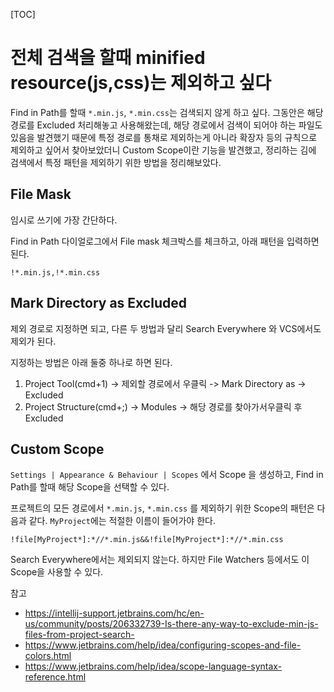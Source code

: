 [TOC]

# 전체 검색을 할때 minified resource(js,css)는 제외하고 싶다

Find in Path를 할때 `*.min.js`, `*.min.css`는 검색되지 않게 하고 싶다. 그동안은 해당 경로를 Excluded 처리해놓고 사용해왔는데, 해당 경로에서 검색이 되어야 하는 파일도 있음을 발견했기 때문에 특정 경로를 통채로 제외하는게 아니라 확장자 등의 규칙으로 제외하고 싶어서 찾아보았더니 Custom Scope이란 기능을 발견했고, 정리하는 김에 검색에서 특정 패턴을 제외하기 위한 방법을 정리해보았다.


## File Mask

임시로 쓰기에 가장 간단하다.

Find in Path 다이얼로그에서 File mask 체크박스를 체크하고, 아래 패턴을 입력하면 된다.

```
!*.min.js,!*.min.css
```

## Mark Directory as Excluded

제외 경로로 지정하면 되고, 다른 두 방법과 달리 Search Everywhere 와 VCS에서도 제외가 된다.

지정하는 방법은 아래 둘중 하나로 하면 된다.

1. Project Tool(cmd+1) -> 제외할 경로에서 우클릭 -> Mark Directory as -> Excluded
2. Project Structure(cmd+;) -> Modules -> 해당 경로를 찾아가서우클릭 후 Excluded


## Custom Scope

`Settings | Appearance & Behaviour | Scopes` 에서 Scope 을 생성하고, Find in Path를 할때 해당 Scope을 선택할 수 있다.

프로젝트의 모든 경로에서  `*.min.js`, `*.min.css` 를 제외하기 위한 Scope의 패턴은 다음과 같다. `MyProject`에는 적절한 이름이 들어가야 한다.


```
!file[MyProject*]:*//*.min.js&&!file[MyProject*]:*//*.min.css
```

Search Everywhere에서는 제외되지 않는다. 하지만 File Watchers 등에서도 이 Scope을 사용할 수 있다.



참고
- https://intellij-support.jetbrains.com/hc/en-us/community/posts/206332739-Is-there-any-way-to-exclude-min-js-files-from-project-search-
- https://www.jetbrains.com/help/idea/configuring-scopes-and-file-colors.html
- https://www.jetbrains.com/help/idea/scope-language-syntax-reference.html
